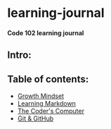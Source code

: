 # learning-journal
#### Code 102 learning journal

## Intro:

## Table of contents:

- [Growth Mindset](https://luluse.github.io/learning-journal/growthindset)
- [Learning Markdown](https://luluse.github.io/learning-journal/Read01Markdown)
- [The Coder's Computer](https://luluse.github.io/learning-journal/Read02)
- [Git & GitHub](https://luluse.github.io/learning-journal/lab03)


